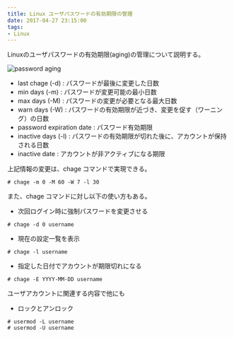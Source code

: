 ```yaml
---
title: Linux ユーザパスワードの有効期限の管理 
date: 2017-04-27 23:15:00
tags:
- Linux
---
```

Linuxのユーザパスワードの有効期限(aging)の管理について説明する。

![password aging](/img/master/passaging.png)

<!-- more -->

- last chage (-d) : パスワードが最後に変更した日数
- min days   (-m) : パスワードが変更可能の最小日数
- max days   (-M) : パスワードの変更が必要となる最大日数
- warn days  (-W) : パスワードの有効期限が近づき、変更を促す（ワーニング）の日数
- password expiration date : パスワード有効期限
- inactive days (-l) : パスワードの有効期限が切れた後に、アカウントが保持される日数
- inactive date      : アカウントが非アクティブになる期限

上記情報の変更は、chage コマンドで実現できる。

```
# chage -m 0 -M 60 -W 7 -l 30
```

また、chage コマンドに対し以下の使い方もある。

- 次回ログイン時に強制パスワードを変更させる

```
# chage -d 0 username
```

- 現在の設定一覧を表示

```
# chage -l username
```

- 指定した日付でアカウントが期限切れになる

```
# chage -E YYYY-MM-DD username
```

ユーザアカウントに関連する内容で他にも

- ロックとアンロック

```
# usermod -L username
# usermod -U username
```

